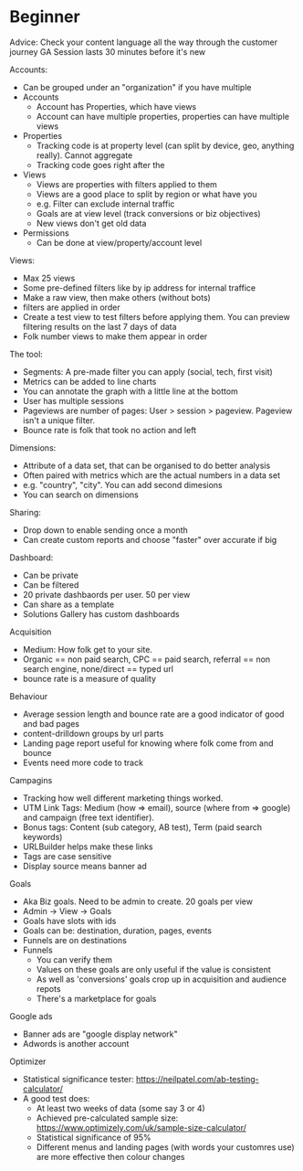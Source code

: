 # Beginner

Advice: Check your content language all the way through the customer journey
GA Session lasts 30 minutes before it's new

Accounts:
 * Can be grouped under an "organization" if you have multiple
 * Accounts
   * Account has Properties, which have views
   * Account can have multiple properties, properties can have multiple views
 * Properties
   * Tracking code is at property level (can split by device, geo, anything really). Cannot aggregate
   * Tracking code goes right after the <HEAD>
 * Views
   * Views are properties with filters applied to them
   * Views are a good place to split by region or what have you
   * e.g. Filter can exclude internal traffic
   * Goals are at view level (track conversions or biz objectives)
   * New views don't get old data
 * Permissions
   * Can be done at view/property/account level
  
Views:
 * Max 25 views
 * Some pre-defined filters like by ip address for internal traffice
 * Make a raw view, then make others (without bots)
 * filters are applied in order
 * Create a test view to test filters before applying them. You can preview filtering results on the last 7 days of data
 * Folk number views to make them appear in order

The tool:
 * Segments: A pre-made filter you can apply (social, tech, first visit)
 * Metrics can be added to line charts
 * You can annotate the graph with a little line at the bottom
 * User has multiple sessions
 * Pageviews are number of pages: User > session > pageview. Pageview isn't a unique filter.
 * Bounce rate is folk that took no action and left

Dimensions:
 * Attribute of a data set, that can be organised to do better analysis
 * Often paired with metrics which are the actual numbers in a data set
 * e.g. "country", "city". You can add second dimesions
 * You can search on dimensions

Sharing:
 * Drop down to enable sending once a month
 * Can create custom reports and choose "faster" over accurate if big

Dashboard:
 * Can be private
 * Can be filtered
 * 20 private dashbaords per user. 50 per view
 * Can share as a template
 * Solutions Gallery has custom dashboards

Acquisition
 * Medium: How folk get to your site. 
 * Organic == non paid search, CPC == paid search, referral == non search engine, none/direct == typed url
 * bounce rate is a measure of quality

Behaviour
 * Average session length and bounce rate are a good indicator of good and bad pages
 * content-drilldown groups by url parts
 * Landing page report useful for knowing where folk come from and bounce
 * Events need more code to track

Campagins
 * Tracking how well different marketing things worked.
 * UTM Link Tags: Medium (how => email), source (where from => google) and campaign (free text identifier). 
 * Bonus tags: Content (sub category, AB test), Term (paid search keywords)
 * URLBuilder helps make these links
 * Tags are case sensitive
 * Display source means banner ad

Goals
 * Aka Biz goals. Need to be admin to create. 20 goals per view
 * Admin -> View -> Goals
 * Goals have slots with ids
 * Goals can be: destination, duration, pages, events
 * Funnels are on destinations
 * Funnels
   * You can verify them
   * Values on these goals are only useful if the value is consistent
   * As well as 'conversions' goals crop up in acquisition and audience repots
   * There's a marketplace for goals

Google ads
* Banner ads are "google display network"
* Adwords is another account

Optimizer
 * Statistical significance tester: https://neilpatel.com/ab-testing-calculator/
 * A good test does:
   * At least two weeks of data (some say 3 or 4)
   * Achieved pre-calculated sample size: https://www.optimizely.com/uk/sample-size-calculator/
   * Statistical significance of 95%
   * Different menus and landing pages (with words your customres use) are more effective then colour changes
